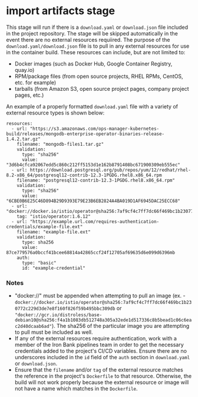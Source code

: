 # import artifacts stage

This stage will run if there is a `download.yaml` or `download.json` file included in the project repository. The stage will be skipped automatically in the event there are no external resources requiired. The purpose of the `download.yaml/download.json` file is to pull in any external resources for use in the container build. These resources can include, but are not limited to:

- Docker images (such as Docker Hub, Google Container Registry, quay.io)
- RPM/package files (from open source projects, RHEL RPMs, CentOS, etc. for example)
- tarballs (from Amazon S3, open source project pages, company project pages, etc.)

An example of a properly formatted `download.yaml` file with a variety of external resource types is shown below:

```
resources:
  - url: "https://s3.amazonaws.com/ops-manager-kubernetes-build/releases/mongodb-enterprise-operator-binaries-release-1.4.2.tar.gz"
    filename: "mongodb-files1.tar.gz"
    validation:
      type: "sha256"
      value: "3d6b4cfca92067edd5c860c212ff5153d1e162b8791408bc671900309eb555ec"
  - url: https://download.postgresql.org/pub/repos/yum/12/redhat/rhel-8.2-x86_64/postgresql12-contrib-12.3-1PGDG.rhel8.x86_64.rpm
    filename: "postgresql12-contrib-12.3-1PGDG.rhel8.x86_64.rpm"
    validation:
      type: "sha256"
      value: "6CBE0B6E25C46D894B29D9393E79E23B6EB2824A4BA019D1AF6945DAC25ECC68"
  - url: "docker://docker.io/istio/operator@sha256:7af9cf4c7ff7dc66f469bc1b230772c229d3de7e8f160f826f59b495bbc309db"
    tag: "istio/operator:1.6.12"
  - url: "https://example.url.com/requires-authentication-credentials/example-file.ext"
    filename: "example-file.ext"
    validation:
      type: sha256
      value: 87ce779576a0bccf41bcee68814a42865ccf24f12705af69635d6e099d6396mb
    auth:
      type: "basic"
      id: "example-credential"
```

### Notes

- "docker://" must be appended when attempting to pull an image (ex. - `docker://docker.io/istio/operator@sha256:7af9cf4c7ff7dc66f469bc1b230772c229d3de7e8f160f826f59b495bbc309db` or `"docker://gcr.io/distroless/base-debian10@sha256:f4a1b1083db512748a305a32ede1d517336c8b5bead1c06c6eac2d40dcaab6ad"`). The sha256 of the particular image you are attempting to pull must be included as well.
- If any of the external resources require authentication, work with a member of the Iron Bank pipelines team in order to get the necessary credentials added to the project's CI/CD variables. Ensure there are no underscores included in the `id` field of the `auth` section in `download.yaml` or `download.json`.
- Ensure that the `filename` and/or `tag` of the external resource matches the reference in the project's `Dockerfile` to that resource. Otherwise, the build will not work properly because the external resource or image will not have a name which matches in the `Dockerfile`.
